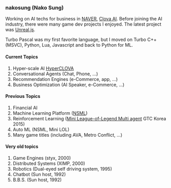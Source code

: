 ### nakosung (Nako Sung)

Working on AI techs for business in [NAVER](https://naver.com), [Clova AI](https://clova.ai).
Before joining the AI industry, there were many game dev projects I enjoyed. The latest project was [Unreal.js](https://github.com/ncsoft/unreal.js).

Turbo Pascal was my first favorite language, but I moved on Turbo C++(MSVC), Python, Lua, Javascript and back to Python for ML.

#### Current Topics
1. Hyper-scale AI [HyperCLOVA](https://naver-ai-now.kr/)
2. Conversational Agents (Chat, Phone, ...)
3. Recommendation Engines (e-Commerce, app, ...)
4. Business Optimization (AI Speaker, e-Commerce, ...)

#### Previous Topics
1. Financial AI
2. Machine Learning Platform ([NSML](https://clova.ai/en/research/research-area-detail.html?id=1))
3. Reinforcement Learning ([Mini League-of-Legend Multi agent](http://images.nvidia.com/content/gtc-kr/part_4_ncsoft.pdf) GTC Korea 2015)
4. Auto ML (NSML, Mini LOL)
5. Many game titles (including AVA, Metro Conflict, ...)

#### Very old topics
1. Game Engines (styx, 2000)
2. Distributed Systems (XIMP, 2000)
3. Robotics (Dual-eyed self driving system, 1995)
4. Chatbot (Sun host, 1992)
5. B.B.S. (Sun host, 1992)
